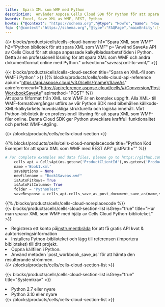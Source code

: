 ```yaml
---
title:  Spara XML som WMF med Python
description:  Använder Aspose.Cells Cloud SDK för Python för att spara XML-formatfil som WMF-formatfil.
kwords: Excel, Save XML as WMF, REST, Python
howto: {"@context": "https://schema.org","@type": "HowTo","name": "How to save XML as WMF using the Cells Cloud Python library.","description": "How to save XML as WMF using the Cells Cloud Python library.","image": {"@type": "ImageObject"},"url": "/python/saveas/xml-to-wmf/","step": [{ "@type": "HowToStep","name": "How to save XML as WMF using the Cells Cloud Python library. step 1", "image": {"@type": "ImageObject",},"url": "/python/saveas/xml-to-wmf/","text": "Register an account at <a href='https://dashboard.aspose.cloud/'>Dashboard</a> to get free API quota & authorization details",},{ "@type": "HowToStep","name": "How to save XML as WMF using the Cells Cloud Python library. step 1", "image": {"@type": "ImageObject",},"url": "/python/saveas/xml-to-wmf/","text": "Install Python library and add the reference (import the library) to your project.",},{ "@type": "HowToStep","name": "How to save XML as WMF using the Cells Cloud Python library. step 1", "image": {"@type": "ImageObject",},"url": "/python/saveas/xml-to-wmf/","text": "Open the source file in Python.",},{ "@type": "HowToStep","name": "How to save XML as WMF using the Cells Cloud Python library. step 1", "image": {"@type": "ImageObject",},"url": "/python/saveas/xml-to-wmf/","text": "Use the `post_workbook_save_as` method to retrieve the resulting stream.",}, ],"supply": {"@type": "HowToSupply","name": "document"},"tool": [{"@type": "HowToTool","name": "PyCharm, Visual Studio Code, Sublime, Eclipse"},{"@type": "HowToTool","name": "Aspose Cells"}],"totalTime": "PT6M"}
fqa: {"@context":"https://schema.org","@type":"FAQPage","mainEntity":[{"@type":"Question","name":"Why save file as other formats file in C# using REST API?","acceptedAnswer":{"@type":"Answer","text":"Documents are encoded in many ways, and some files may be incompatible with the software you use. To open and read such files, just save them as appropriate file formats.<br/><ol><li>Install .NET SDK and add the reference (import the library) to your project.</li><li>Open the source file in C# using REST API.</li><li>Call the PostWorkbookSaveAsRequest() method, passing an output filename with required extension.</li><li>Get the result of save as a separate file.</li></ol>"}},{"@type":"Question","name":"What file formats can I save as with your C# library?","acceptedAnswer":{"@type":"Answer","text":"We support a variety of file formats for conversion using .NET library, including XLSX, Excel, xls , PDF, CSV, HTML, Markdown, XML, PNG, JPG, TIFF, Json, TXT and many more."}},{"@type":"Question","name":"What is the maximum allowed file size for conversion using this .NET library?","acceptedAnswer":{"@type":"Answer","text":"There are no file size limits for format conversions using .NET library."}}]}
---
```

{{< blocks/products/cells/cells-cloud-banner h1="Spara XML som WMF" h2="Python bibliotek för att spara XML som WMF" p="Använd SaveAs API av Cells Cloud för att skapa anpassade kalkylbladsarbetsflöden i Python. Detta är en professionell lösning för att spara XML som WMF och andra dokumentformat online med Python." urlsection="saveas/xml-to-wmf/" >}}

{{< blocks/products/cells/cells-cloud-section title="Spara en XML-fil som WMF i Python" >}}
{{% blocks/products/cells/cells-cloud-api-reference apiurl="https://api.aspose.cloud/v3.0/cells/{name}/SaveAs" apireferenceurl="https://apireference.aspose.cloud/cells/#/Conversion/PostWorkbookSaveAs" apimethod="POST" %}}
<br/>
Att spara filformat från XML som WMF är en komplex uppgift. Alla XML- till WMF-formatövergångar utförs av vår Python SDK med bibehållen källkods-XML-kalkylarkets huvudsakliga strukturella och logiska innehåll. Vårt Python-bibliotek är en professionell lösning för att spara XML som WMF-filer online. Denna Cloud SDK ger Python utvecklare kraftfull funktionalitet och perfekt WMF-utgång.

{{< /blocks/products/cells/cells-cloud-section >}}

{{% blocks/products/cells/cells-cloud-noreplacecode title="Python Kod Exempel för att spara XML som WMF med REST API" gistPath="" %}}
  
```python
# For complete examples and data files, please go to https://github.com/aspose-cells-cloud/aspose-cells-cloud-python/
    cells_api = CellsApi(os.getenv('ProductClientId'),os.getenv('ProductClientSecret'))
    name ='Book1.xml'    
    saveOptions = None
    newfilename = "Book1Saveas.wmf"
    isAutoFitRows= True
    isAutoFitColumns= True
    folder = "PythonTest"
    saveResponse = cells_api.cells_save_as_post_document_save_as(name,save_options=saveOptions, newfilename=(folder +'/' + newfilename),folder=folder)
```
  
{{% /blocks/products/cells/cells-cloud-noreplacecode %}}
<br/>
{{< blocks/products/cells/cells-cloud-section-list isGrey="true" title="Hur man sparar XML som WMF med hjälp av Cells Cloud Python-biblioteket." >}}
<li> Registrera ett konto på<a href="https://dashboard.aspose.cloud/">instrumentbräda</a> för att få gratis API kvot & auktoriseringsinformation</li>
<li>Installera Python-biblioteket och lägg till referensen (importera biblioteket) till ditt projekt.</li>
<li>Öppna källfilen i Python.</li>
<li>Använd metoden `post_workbook_save_as` för att hämta den resulterande strömmen.</li>
{{< /blocks/products/cells/cells-cloud-section-list >}}

{{< blocks/products/cells/cells-cloud-section-list isGrey="true" title="Systemkrav" >}}
<li>Python 2.7 eller nyare</li>
<li>Python 3.10 eller nyare</li>
{{< /blocks/products/cells/cells-cloud-section-list >}}
